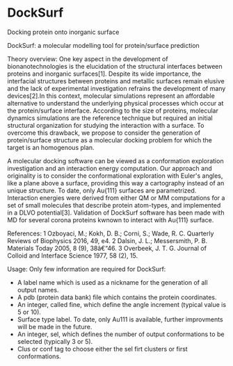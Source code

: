 # DockSurf
Docking protein onto inorganic surface

DockSurf: a molecular modelling tool for protein/surface prediction

Theory overview:
One key aspect in the development of bionanotechnologies is the elucidation of the structural interfaces between proteins and inorganic surfaces[1]. Despite its wide importance, the interfacial structures between proteins and metallic surfaces remain elusive and the lack of experimental investigation refrains the development of many devices[2].In this context, molecular simulations represent an affordable alternative to understand the underlying physical processes which occur at the protein/surface interface. According to the size of proteins, molecular dynamics simulations are the reference technique but required an initial structural organization for studying the interaction with a surface. To overcome this drawback, we propose to consider the generation of protein/surface structure as a molecular docking problem for which the target is an homogenous plan.

A molecular docking software can be viewed as a conformation exploration investigation and an interaction energy computation. Our approach and originality is to consider the conformational exploration with Euler's angles, like a plane above a surface, providing this way a cartography instead of an unique structure. To date, only Au{111} surfaces are parametrized. Interaction energies were derived from either QM or MM computations for a set of small molecules that describe protein atom-types, and implemented in a DLVO potential[3]. Validation of DockSurf software has been made with MD for several corona proteins kwnown to interact with Au{111} surface.

References:
1 Ozboyaci, M.; Kokh, D. B.; Corni, S.; Wade, R. C. Quarterly Reviews of Biophysics 2016, 49, e4.
2 Dalsin, J. L.; Messersmith, P. B. Materials Today 2005, 8 (9), 38â€“46.
3 Overbeek, J. T. G. Journal of Colloid and Interface Science 1977, 58 (2), 15.

Usage:
Only few information are required for DockSurf:
- A label name which is used as a nickname for the generation of all output names.
- A pdb (protein data bank) file which contains the protein coordinates.
- An integer, called fine, which define the angle increment (typical value is 5 or 10).
- Surface type label. To date, only Au111 is available, further improvments will be made in the future.
- An integer, sel, which defines the number of output conformations to be selected (typically 3 or 5).
- Clus or conf tag to choose either the sel firt clusters or first conformations.
